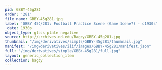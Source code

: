 ```yaml
---
pid: GBBY-45g281
order: '281'
file_name: GBBY-45g281.jpg
label: 'GBBY 45G/281: Football Practice Scene (Game Scene?) - c1930s'
_date: 1930s
object_type: glass plate negative
source: http://archives.nd.edu/Bagby/GBBY-45g281.jpg
thumbnail: "/img/derivatives/simple/GBBY-45g281/thumbnail.jpg"
manifest: "/img/derivatives/iiif/images/GBBY-45g281/manifest.json"
full: "/img/derivatives/simple/GBBY-45g281/full.jpg"
layout: generic_collection_item
collection: bagby
---
```

